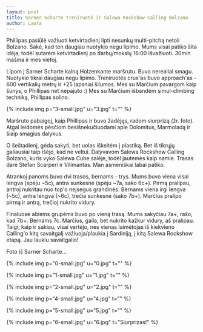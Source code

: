 ```yaml
---
layout: post
title: Sarner Scharte treniruotė ir Salewa Rockshow Calling Bolzano
author: Laura
---
```


Phillipas pasiūlė važiuoti ketvirtadienį lipti nesunkų multi-pitchą netoli Bolzano. Sakė, kad ten daugiau nuotykio negu lipimo. Mums visai patiko šita idėja, todėl sutarėm ketvirtadienį po darbų/mokslų 16:00 išvažiuoti. 30min mašina ir mes vietoj.

Lipom į Sarner Scharte kalną Holzenkante maršrutu. Buvo nerealiai smagu. Nuotykio tikrai daugiau negu lipimo. Treniruotės crux'as buvo approach'as - 600 vertikalių metrų ir +25 lapsniai šilumos. Mes su Marčium pavargom kaip šunys, o Phillipas net nepajuto :) Mes su Marčium išbandėm simul-climbing techniką, Phillipas solino.

{% include img p="3-small.jpg" u="3.jpg" t="" %}
<!--break-->

Maršruto pabaigoj, kaip Phillipas ir buvo žadėjęs, radom siurprizą (žr. foto). Atgal leidomės pėsčiom besišnekučiuodami apie Dolomitus, Marmoladą ir šiaip smagius dalykus.

O šeštadienį, gėda sakyti, bet uolas iškeitėm į plastiką. Bet iš tikrųjų galiausiai taip išėjo, kad ne veltui. Dalyvavom Salewa Rockshow Calling Bolzano, kuris vyko Salewa Cube salėje, todėl jautėmės kaip namie. Trasas darė Stefan Scarperi ir Vilimantas. Man asmeniškai labai patiko.

Atrankoj panoms buvo dvi trasos, bernams - trys. Mums buvo viena visai lengva (spėju ~5c), antra sunkesnė (spėju ~7a, sako 6c+). Pirmą pralipau, antroj nukritau nuo top'o neįsegus grandinės. Bernams viena irgi lengva (~5c), antra lengva (~6c), trečia sunkesnė (sako 7b+). Marčius pralipo pirmą ir antrą, trečioj nukrito vidury.

Finaluose abiems grupėms buvo po vieną trasą. Mums sakyčiau 7a+, rašo, kad 7b+. Bernams 7c. Marčius, gaila, bet nukrito kažkur vidury, aš pralipau. Taigi, kaip ir sakiau, visai vertėjo, nes vienas laimėtojas iš kiekvieno Calling'o kitą savaitgalį važiuoja/plaukia į Sardiniją, į kitą Salewa Rockshow etapą. Jau laukiu savaitgalio!

Foto iš Sarner Scharte...

{% include img p="0-small.jpg" u="0.jpg" t="" %}

{% include img p="1-small.jpg" u="1.jpg" t="" %}

{% include img p="2-small.jpg" u="2.jpg" t="" %}

{% include img p="4-small.jpg" u="4.jpg" t="" %}

{% include img p="5-small.jpg" u="5.jpg" t="" %}

{% include img p="6-small.jpg" u="6.jpg" t="Siurprizas!" %}

